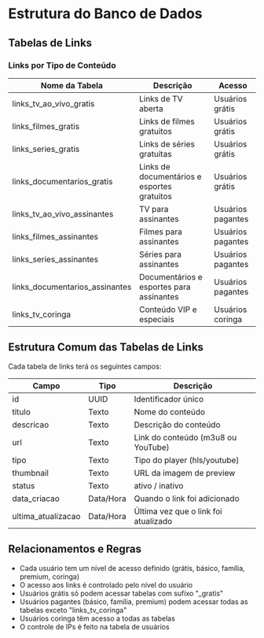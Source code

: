 # Estrutura do Banco de Dados

## Tabelas de Links

### Links por Tipo de Conteúdo

| Nome da Tabela                  | Descrição                                       | Acesso                |
|--------------------------------|------------------------------------------------|-----------------------|
| links_tv_ao_vivo_gratis        | Links de TV aberta                             | Usuários grátis       |
| links_filmes_gratis            | Links de filmes gratuitos                      | Usuários grátis       |
| links_series_gratis            | Links de séries gratuitas                      | Usuários grátis       |
| links_documentarios_gratis     | Links de documentários e esportes gratuitos    | Usuários grátis       |
| links_tv_ao_vivo_assinantes    | TV para assinantes                            | Usuários pagantes     |
| links_filmes_assinantes        | Filmes para assinantes                        | Usuários pagantes     |
| links_series_assinantes        | Séries para assinantes                        | Usuários pagantes     |
| links_documentarios_assinantes | Documentários e esportes para assinantes      | Usuários pagantes     |
| links_tv_coringa               | Conteúdo VIP e especiais                      | Usuários coringa      |

## Estrutura Comum das Tabelas de Links

Cada tabela de links terá os seguintes campos:

| Campo          | Tipo         | Descrição                                    |
|---------------|--------------|----------------------------------------------|
| id            | UUID         | Identificador único                          |
| titulo        | Texto        | Nome do conteúdo                            |
| descricao     | Texto        | Descrição do conteúdo                       |
| url           | Texto        | Link do conteúdo (m3u8 ou YouTube)          |
| tipo          | Texto        | Tipo do player (hls/youtube)                |
| thumbnail     | Texto        | URL da imagem de preview                    |
| status        | Texto        | ativo / inativo                             |
| data_criacao  | Data/Hora    | Quando o link foi adicionado                |
| ultima_atualizacao | Data/Hora | Última vez que o link foi atualizado      |

## Relacionamentos e Regras

- Cada usuário tem um nível de acesso definido (grátis, básico, família, premium, coringa)
- O acesso aos links é controlado pelo nível do usuário
- Usuários grátis só podem acessar tabelas com sufixo "_gratis"
- Usuários pagantes (básico, família, premium) podem acessar todas as tabelas exceto "links_tv_coringa"
- Usuários coringa têm acesso a todas as tabelas
- O controle de IPs é feito na tabela de usuários 